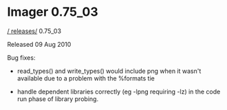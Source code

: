 # Imager 0.75_03

[ / ](..) [releases/](./) 0.75_03

Released 09 Aug 2010

Bug fixes:

 - read_types() and write_types() would include png when it wasn't available due to a problem with the %formats tie

 - handle dependent libraries correctly (eg -lpng requiring -lz) in the code run phase of library probing.